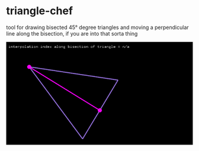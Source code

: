# triangle-chef
tool for drawing bisected 45° degree triangles and moving a perpendicular line along the bisection, if you are into that sorta thing

![](triangle-chef-demo.gif)
